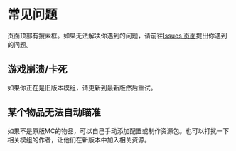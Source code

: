 # 常见问题

页面顶部有搜索框。如果无法解决你遇到的问题，请前往[Issues 页面](https://github.com/LEAWIND/Third-Person/issues)提出你遇到的问题。

## 游戏崩溃/卡死

如果你正在是旧版本模组，请更新到最新版然后重试。

## 某个物品无法自动瞄准

如果不是原版MC的物品，可以自己手动添加配置或制作资源包。也可以打扰一下相关模组的作者，让他们在新版本中加入相关资源。
